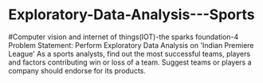 # Exploratory-Data-Analysis---Sports
#Computer vision and internet of things(IOT)-the sparks foundation-4
Problem Statement: Perform Exploratory Data Analysis on 'Indian Premiere League'  As a sports analysts, find out the most successful teams, players and factors contributing win or loss of a team.  Suggest teams or players a company should endorse for its products.
